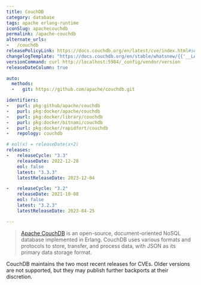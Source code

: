 ```yaml
---
title: CouchDB
category: database
tags: apache erlang-runtime
iconSlug: apachecouchdb
permalink: /apache-couchdb
alternate_urls:
-   /couchdb
releasePolicyLink: https://docs.couchdb.org/en/latest/cve/index.html#security-issues-cves
changelogTemplate: "https://docs.couchdb.org/en/stable/whatsnew/{{'__LATEST__'|split:'.'|slice:':2'|join:'.'}}.html#version-{{'__LATEST__'|replace:'.','-'}}"
versionCommand: curl http://localhost:5984/_config/vendor/version
releaseDateColumn: true

auto:
  methods:
  -   git: https://github.com/apache/couchdb.git

identifiers:
-   purl: pkg:github/apache/couchdb
-   purl: pkg:docker/apache/couchdb
-   purl: pkg:docker/library/couchdb
-   purl: pkg:docker/bitnami/couchdb
-   purl: pkg:docker/rapidfort/couchdb
-   repology: couchdb

# eol(x) = releaseDate(x+2)
releases:
-   releaseCycle: "3.3"
    releaseDate: 2022-12-28
    eol: false
    latest: "3.3.3"
    latestReleaseDate: 2023-12-04

-   releaseCycle: "3.2"
    releaseDate: 2021-10-08
    eol: false
    latest: "3.2.3"
    latestReleaseDate: 2023-04-25

---
```


> [Apache CouchDB](https://couchdb.apache.org/) is an open-source, document-oriented NoSQL database implemented
> in Erlang. CouchDB uses various formats and protocols to store, transfer, and
> process data, with JSON as its primary data storage format.

CouchDB maintains the two most recent releases for CVEs. Older versions are
not supported, but they may publish further backports at their discretion.
